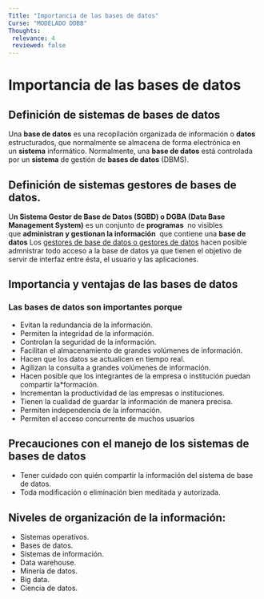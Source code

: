 ```yaml
---
Title: "Importancia de las bases de datos"
Curse: "MODELADO DDBB"
Thoughts:
 relevance: 4
 reviewed: false
---
```

# Importancia de las bases de datos

## Definición de sistemas de bases de datos

Una **base de datos** es una recopilación organizada de información o **datos**
estructurados, que normalmente se almacena de forma electrónica en un **sistema** informático. Normalmente, una **base de datos** está controlada por un **sistema** de gestión de **bases de datos** (DBMS).

## Definición de sistemas gestores de bases de datos.

U**n Sistema Gestor de Base de Datos (SGBD) o DGBA (Data Base Management System)** es un conjunto de **programas** 
no visibles que **administran y gestionan la información** 
que contiene una **base de datos** Los [gestores de base de datos o gestores de datos](https://blog.powerdata.es/el-valor-de-la-gestion-de-datos/el-sistema-de-gestion-de-base-de-datos-en-la-era-del-big-data) hacen posible admnistrar todo acceso a la base de datos ya que tienen el objetivo de servir de interfaz entre ésta, el usuario y las aplicaciones.

## Importancia y ventajas de las bases de datos

### Las bases de datos son importantes porque

- Evitan la redundancia de la información.
- Permiten la integridad de la información.
- Controlan la seguridad de la información.
- Facilitan el almacenamiento de grandes volúmenes de información.
- Hacen que los datos se actualicen en tiempo real.
- Agilizan la consulta a grandes volúmenes de información.
- Hacen posible que los integrantes de la empresa o institución puedan compartir la*formación.
- Incrementan la productividad de las empresas o instituciones.
- Tienen la cualidad de guardar la información de manera precisa.
- Permiten independencia de la información.
- Permiten el acceso concurrente de muchos usuarios

## Precauciones con el manejo de los sistemas de bases de datos

- Tener cuidado con quién compartir la información del sistema de base de datos.
- Toda modificación o eliminación bien meditada y autorizada.

## Niveles de organización de la información:

- Sistemas operativos.
- Bases de datos.
- Sistemas de información.
- Data warehouse.
- Minería de datos.
- Big data.
- Ciencia de datos.
